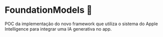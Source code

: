 # FoundationModels 🍎

POC da implementação do novo framework que utiliza o sistema do Apple Intelligence para integrar uma IA generativa no app.
